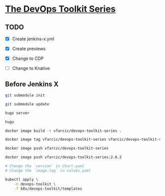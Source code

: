 # [The DevOps Toolkit Series](http://www.devopstoolkitseries.com)

## TODO

- [X] Create jenkins-x.yml
- [X] Create previews
- [X] Change to CDP
- [ ] Change to Knative


## Before Jenkins X

```bash
git submodule init

git submodule update

hugo server

hugo

docker image build -t vfarcic/devops-toolkit-series .

docker image tag vfarcic/devops-toolkit-series vfarcic/devops-toolkit-series:2.6.2

docker image push vfarcic/devops-toolkit-series

docker image push vfarcic/devops-toolkit-series:2.6.2

# Change the `version` in Chart.yaml
# Change the `image.tag` in values.yaml

kubectl apply \
    -n devops-toolkit \
    -f k8s/devops-toolkit/templates
```
